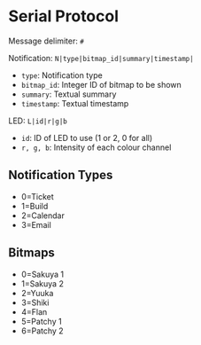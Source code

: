 Serial Protocol
===============

Message delimiter: ```#```

Notification: ```N|type|bitmap_id|summary|timestamp|```
- ```type```: Notification type
- ```bitmap_id```: Integer ID of bitmap to be shown
- ```summary```: Textual summary
- ```timestamp```: Textual timestamp

LED: ```L|id|r|g|b```
- ```id```: ID of LED to use (1 or 2, 0 for all)
- ```r, g, b```: Intensity of each colour channel

Notification Types
------------------

- 0=Ticket
- 1=Build
- 2=Calendar
- 3=Email

Bitmaps
-------

- 0=Sakuya 1
- 1=Sakuya 2
- 2=Yuuka
- 3=Shiki
- 4=Flan
- 5=Patchy 1
- 6=Patchy 2
